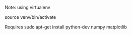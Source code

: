 Note: using virtualenv

source venv/bin/activate

Requires sudo apt-get install python-dev
numpy
matplotlib
